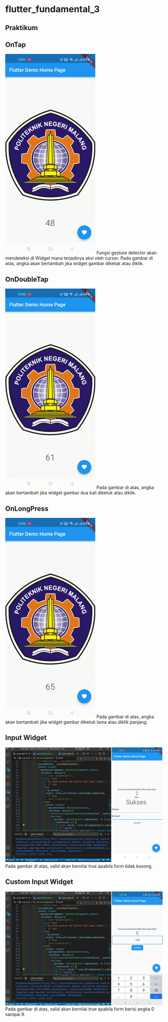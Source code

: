# flutter_fundamental_3
## Praktikum
## OnTap
![Screen Gesture 1](images/1.gif)
Fungsi gesture detector akan mendeteksi di Widget mana terjadinya aksi oleh cursor.
Pada gambar di atas, angka akan bertambah jika widget gambar diketuk atau diklik. 
## OnDoubleTap
![Screen Gesture 2](images/2.gif)
Pada gambar di atas, angka akan bertambah jika widget gambar dua kali diketuk atau diklik. 
## OnLongPress
![Screen Gesture 3](images/3.gif)
Pada gambar di atas, angka akan bertambah jika widget gambar diketuk lama atau diklik panjang. 
## Input Widget
![Form Input 1](images/4.png)
Pada gambar di atas, valid akan bernilai true apabila form tidak kosong. 
## Custom Input Widget
![Form Input 2](images/5.png)
Pada gambar di atas, valid akan bernilai true apabila form berisi angka 0 sampai 9.